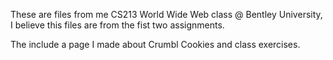 These are files from me CS213 World Wide Web class @ Bentley University, I believe this files are from the fist two assignments.

The include a page I made about Crumbl Cookies and class exercises.
